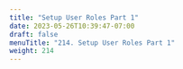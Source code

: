 ```yaml
---
title: "Setup User Roles Part 1"
date: 2023-05-26T10:39:47-07:00
draft: false
menuTitle: "214. Setup User Roles Part 1"
weight: 214
---
```


